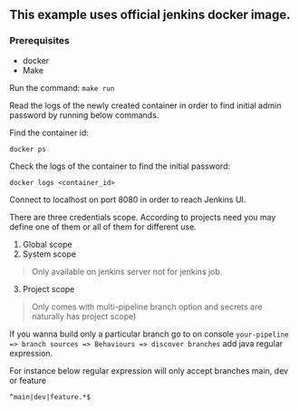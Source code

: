 ## This example uses official jenkins docker image.

### Prerequisites
- docker
- Make

Run the command:
```make run```

Read the logs of the newly created container in order to find initial admin password by running below commands.

Find the container id:
```
docker ps
```

Check the logs of the container to find the initial password:
```
docker logs <container_id>
```

Connect to localhost on port 8080 in order to reach Jenkins UI.

There are three credentials scope. According to projects need you may define one of them or all of them for different use.

1. Global scope
2. System scope
> Only available on jenkins server not for jenkins job.
3. Project scope
> Only comes with multi-pipeline branch option and secrets are naturally has project scope)

If you wanna build only a particular branch go to on console 
```your-pipeline => branch sources => Behaviours => discover branches``` add java regular expression. 

For instance below regular expression will only accept branches main, dev or feature
```
^main|dev|feature.*$
```